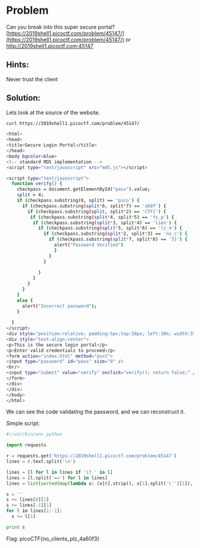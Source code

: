 # Problem
Can you break into this super secure portal? [https://2019shell1.picoctf.com/problem/45147/](https://2019shell1.picoctf.com/problem/45147/) or http://2019shell1.picoctf.com:45147

## Hints:
Never trust the client

## Solution:

Lets look at the source of the website.
```bash
curl https://2019shell1.picoctf.com/problem/45147/

<html>
<head>
<title>Secure Login Portal</title>
</head>
<body bgcolor=blue>
<!-- standard MD5 implementation -->
<script type="text/javascript" src="md5.js"></script>

<script type="text/javascript">
  function verify() {
    checkpass = document.getElementById("pass").value;
    split = 4;
    if (checkpass.substring(0, split) == 'pico') {
      if (checkpass.substring(split*6, split*7) == 'a60f') {
        if (checkpass.substring(split, split*2) == 'CTF{') {
         if (checkpass.substring(split*4, split*5) == 'ts_p') {
          if (checkpass.substring(split*3, split*4) == 'lien') {
            if (checkpass.substring(split*5, split*6) == 'lz_4') {
              if (checkpass.substring(split*2, split*3) == 'no_c') {
                if (checkpass.substring(split*7, split*8) == '3}') {
                  alert("Password Verified")
                  }
                }
              }
      
            }
          }
        }
      }
    }
    else {
      alert("Incorrect password");
    }
    
  }
</script>
<div style="position:relative; padding:5px;top:50px; left:38%; width:350px; height:140px; background-color:yellow">
<div style="text-align:center">
<p>This is the secure login portal</p>
<p>Enter valid credentials to proceed</p>
<form action="index.html" method="post">
<input type="password" id="pass" size="8" />
<br/>
<input type="submit" value="verify" onclick="verify(); return false;" />
</form>
</div>
</div>
</body>
</html>
```

We can see the code validating the password, and we can reconstruct it.

Simple script:
```python
#!/usr/bin/env python

import requests

r = requests.get('https://2019shell1.picoctf.com/problem/45147')
lines = r.text.split('\n')

lines = [l for l in lines if 'if ' in l]
lines = [l.split('==') for l in lines]
lines = list(sorted(map(lambda x: (x[0].strip(), x[1].split('\'')[1]), lines)))

s = ''
s += lines[0][1]
s += lines[-1][1]
for l in lines[1:-1]:
  s += l[1]

print s
```

Flag: picoCTF{no_clients_plz_4a60f3}

